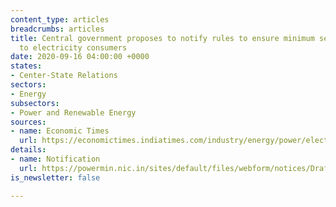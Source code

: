 ```yaml
---
content_type: articles
breadcrumbs: articles
title: Central government proposes to notify rules to ensure minimum service standards
  to electricity consumers
date: 2020-09-16 04:00:00 +0000
states:
- Center-State Relations
sectors:
- Energy
subsectors:
- Power and Renewable Energy
sources:
- name: Economic Times
  url: https://economictimes.indiatimes.com/industry/energy/power/electricity-rights-of-consumers-rules-2020-consumer-rights-rules-to-be-notified-soon/articleshow/78024746.cms
details:
- name: Notification
  url: https://powermin.nic.in/sites/default/files/webform/notices/Draft_Electricity_Rights_of_Consumers_Rules_2020.pdf
is_newsletter: false

---
```

